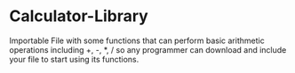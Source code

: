 # Calculator-Library
Importable File with some functions that can perform basic arithmetic operations including +, -, *, / so any programmer can download and include your file to start using its functions.
